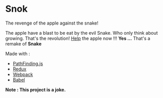 # Snok
The revenge of the apple against the snake!

The apple have a blast to be eat by the evil Snake. Who only think about growing. That's the revolution!
[Help](https://adi-df.github.io/Snok/) the apple now !!!
**Yes ...** That's a remake of **Snake**


Made with :
* [PathFinding.js](https://github.com/qiao/PathFinding.js)
* [Redux](https://github.com/reduxjs/redux)
* [Webpack](https://github.com/webpack/webpack)
* [Babel](https://github.com/babel/babel)

**Note : This project is a joke.**
